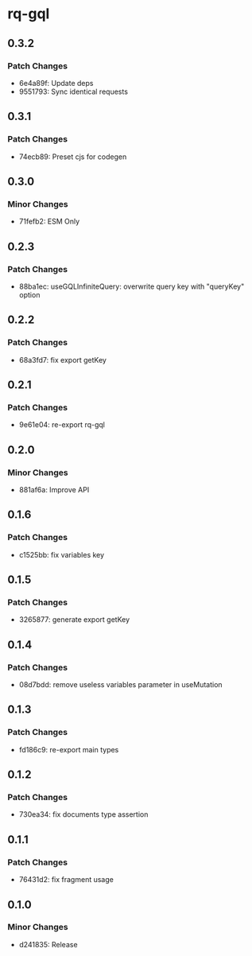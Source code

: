 # rq-gql

## 0.3.2

### Patch Changes

- 6e4a89f: Update deps
- 9551793: Sync identical requests

## 0.3.1

### Patch Changes

- 74ecb89: Preset cjs for codegen

## 0.3.0

### Minor Changes

- 71fefb2: ESM Only

## 0.2.3

### Patch Changes

- 88ba1ec: useGQLInfiniteQuery: overwrite query key with "queryKey" option

## 0.2.2

### Patch Changes

- 68a3fd7: fix export getKey

## 0.2.1

### Patch Changes

- 9e61e04: re-export rq-gql

## 0.2.0

### Minor Changes

- 881af6a: Improve API

## 0.1.6

### Patch Changes

- c1525bb: fix variables key

## 0.1.5

### Patch Changes

- 3265877: generate export getKey

## 0.1.4

### Patch Changes

- 08d7bdd: remove useless variables parameter in useMutation

## 0.1.3

### Patch Changes

- fd186c9: re-export main types

## 0.1.2

### Patch Changes

- 730ea34: fix documents type assertion

## 0.1.1

### Patch Changes

- 76431d2: fix fragment usage

## 0.1.0

### Minor Changes

- d241835: Release
